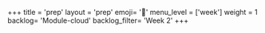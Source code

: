 +++
title = 'prep'
layout = 'prep'
emoji= '📝'
menu_level = ['week']
weight = 1
backlog= 'Module-cloud'
backlog_filter= 'Week 2'
+++

